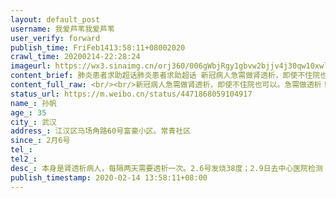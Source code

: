 ```yaml
---
layout: default_post
username: 我爱芦苇我爱芦苇
user_verify: forward
publish_time: FriFeb1413:58:11+08002020
crawl_time: 20200214-22:28:24
imageurl: https://wx3.sinaimg.cn/orj360/006gWbjRgy1gbvw2bjjv4j30qw10xwl8.jpg,https://wx2.sinaimg.cn/orj360/006gWbjRgy1gbvw2bnz3xj30s30z4gru.jpg,https://wx4.sinaimg.cn/orj360/006gWbjRgy1gbvw2bnpf9j30xr0ncn1y.jpg
content_brief: 肺炎患者求助超话肺炎患者求助超话 新冠病人急需做肾透析，即使不住院也可以。急需做透析！！！因为感染，以前的医院不给做透析了，病人已经过期六天没做透析了！【姓名】：孙帆【性别】：男 【年龄】：35【所在城市】：武汉【所在小区、社区】：江汉区马场角路60号  富豪小区。常青社 ...全文
content_full_raw: <br/><br/>新冠病人急需做肾透析，即使不住院也可以。急需做透析！！！因为感染，以前的医院不给做透析了，病人已经过期六天没做透析了！<br/>【姓名】：孙帆<br/>【性别】：男<br/>【年龄】：35<br/>【所在城市】：武汉<br/>【所在小区、社区】：江汉区马场角路60号富豪小区。常青社区<br/>【患病时间】2月6号<br/>【联系人以及电话】：孙利惠，13554132354<br/>【病情描述】本身是肾透析病人，每隔两天需要透析一次。2.6号发烧38度；2.9日去中心医院检测；2.12日检测结果阳性。目前不发烧，但是没有食欲，急需进入能透析的医院做透析。多谢多谢🙏<br/>‬
status_url: https://m.weibo.cn/status/4471868059104917
name_: 孙帆
age_: 35
city_: 武汉
address_: 江汉区马场角路60号富豪小区。常青社区
since_: 2月6号
tel_: 
tel2_: 
desc_: 本身是肾透析病人，每隔两天需要透析一次。2.6号发烧38度；2.9日去中心医院检测；2.12日检测结果阳性。目前不发烧，但是没有食欲，急需进入能透析的医院做透析。多谢多谢🙏‬
publish_timestamp: 2020-02-14 13:58:11+08:00
---
```

